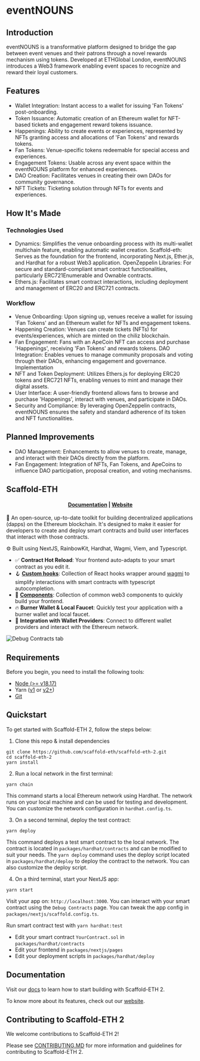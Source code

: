 # eventNOUNS

## Introduction
eventNOUNS is a transformative platform designed to bridge the gap between event venues and their patrons through a novel rewards mechanism using tokens. Developed at ETHGlobal London, eventNOUNS introduces a Web3 framework enabling event spaces to recognize and reward their loyal customers.

## Features
- Wallet Integration: Instant access to a wallet for issuing 'Fan Tokens' post-onboarding.
- Token Issuance: Automatic creation of an Ethereum wallet for NFT-based tickets and engagement reward tokens issuance.
- Happenings: Ability to create events or experiences, represented by NFTs granting access and allocations of 'Fan Tokens' and rewards tokens.
- Fan Tokens: Venue-specific tokens redeemable for special access and experiences.
- Engagement Tokens: Usable across any event space within the eventNOUNS platform for enhanced experiences.
- DAO Creation: Facilitates venues in creating their own DAOs for community governance.
- NFT Tickets: Ticketing solution through NFTs for events and experiences.

## How It's Made
### Technologies Used
- Dynamics: Simplifies the venue onboarding process with its multi-wallet multichain feature, enabling automatic wallet creation.
Scaffold-eth: Serves as the foundation for the frontend, incorporating Next.js, Ether.js, and Hardhat for a robust Web3 application.
OpenZeppelin Libraries: For secure and standard-compliant smart contract functionalities, particularly ERC721Enumerable and Ownable contracts.
- Ethers.js: Facilitates smart contract interactions, including deployment and management of ERC20 and ERC721 contracts.

### Workflow
- Venue Onboarding: Upon signing up, venues receive a wallet for issuing 'Fan Tokens' and an Ethereum wallet for NFTs and engagement tokens.
- Happening Creation: Venues can create tickets (NFTs) for events/experiences, which are minted on the chiliz blockchain.
- Fan Engagement: Fans with an ApeCoin NFT can access and purchase 'Happenings', receiving 'Fan Tokens' and rewards tokens.
DAO Integration: Enables venues to manage community proposals and voting through their DAOs, enhancing engagement and governance.
Implementation
- NFT and Token Deployment: Utilizes Ethers.js for deploying ERC20 tokens and ERC721 NFTs, enabling venues to mint and manage their digital assets.
- User Interface: A user-friendly frontend allows fans to browse and purchase 'Happenings', interact with venues, and participate in DAOs.
- Security and Compliance: By leveraging OpenZeppelin contracts, eventNOUNS ensures the safety and standard adherence of its token and NFT functionalities.


## Planned Improvements
- DAO Management: Enhancements to allow venues to create, manage, and interact with their DAOs directly from the platform.
- Fan Engagement: Integration of NFTs, Fan Tokens, and ApeCoins to influence DAO participation, proposal creation, and voting mechanisms.

## Scaffold-ETH

<h4 align="center">
  <a href="https://docs.scaffoldeth.io">Documentation</a> |
  <a href="https://scaffoldeth.io">Website</a>
</h4>

🧪 An open-source, up-to-date toolkit for building decentralized applications (dapps) on the Ethereum blockchain. It's designed to make it easier for developers to create and deploy smart contracts and build user interfaces that interact with those contracts.

⚙️ Built using NextJS, RainbowKit, Hardhat, Wagmi, Viem, and Typescript.

- ✅ **Contract Hot Reload**: Your frontend auto-adapts to your smart contract as you edit it.
- 🪝 **[Custom hooks](https://docs.scaffoldeth.io/hooks/)**: Collection of React hooks wrapper around [wagmi](https://wagmi.sh/) to simplify interactions with smart contracts with typescript autocompletion.
- 🧱 [**Components**](https://docs.scaffoldeth.io/components/): Collection of common web3 components to quickly build your frontend.
- 🔥 **Burner Wallet & Local Faucet**: Quickly test your application with a burner wallet and local faucet.
- 🔐 **Integration with Wallet Providers**: Connect to different wallet providers and interact with the Ethereum network.

![Debug Contracts tab](https://github.com/scaffold-eth/scaffold-eth-2/assets/55535804/b237af0c-5027-4849-a5c1-2e31495cccb1)

## Requirements

Before you begin, you need to install the following tools:

- [Node (>= v18.17)](https://nodejs.org/en/download/)
- Yarn ([v1](https://classic.yarnpkg.com/en/docs/install/) or [v2+](https://yarnpkg.com/getting-started/install))
- [Git](https://git-scm.com/downloads)

## Quickstart

To get started with Scaffold-ETH 2, follow the steps below:

1. Clone this repo & install dependencies

```
git clone https://github.com/scaffold-eth/scaffold-eth-2.git
cd scaffold-eth-2
yarn install
```

2. Run a local network in the first terminal:

```
yarn chain
```

This command starts a local Ethereum network using Hardhat. The network runs on your local machine and can be used for testing and development. You can customize the network configuration in `hardhat.config.ts`.

3. On a second terminal, deploy the test contract:

```
yarn deploy
```

This command deploys a test smart contract to the local network. The contract is located in `packages/hardhat/contracts` and can be modified to suit your needs. The `yarn deploy` command uses the deploy script located in `packages/hardhat/deploy` to deploy the contract to the network. You can also customize the deploy script.

4. On a third terminal, start your NextJS app:

```
yarn start
```

Visit your app on: `http://localhost:3000`. You can interact with your smart contract using the `Debug Contracts` page. You can tweak the app config in `packages/nextjs/scaffold.config.ts`.

Run smart contract test with `yarn hardhat:test`

- Edit your smart contract `YourContract.sol` in `packages/hardhat/contracts`
- Edit your frontend in `packages/nextjs/pages`
- Edit your deployment scripts in `packages/hardhat/deploy`

## Documentation

Visit our [docs](https://docs.scaffoldeth.io) to learn how to start building with Scaffold-ETH 2.

To know more about its features, check out our [website](https://scaffoldeth.io).

## Contributing to Scaffold-ETH 2

We welcome contributions to Scaffold-ETH 2!

Please see [CONTRIBUTING.MD](https://github.com/scaffold-eth/scaffold-eth-2/blob/main/CONTRIBUTING.md) for more information and guidelines for contributing to Scaffold-ETH 2.

